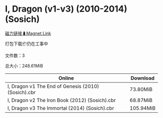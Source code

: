 # I, Dragon (v1-v3) (2010-2014) (Sosich)

[磁力链接⬇Magnet Link](magnet:?xt=urn:btih:25337697d5b4eb07f0bd13cf0936cca49afd4b6f&dn=I%2C%20Dragon%20%28v1-v3%29%20%282010-2014%29%20%28Sosich%29)

打包下载📦仍在工事中

文件数：3

总大小：248.61MiB

Online | Download
--- | ---
I, Dragon v1 The End of Genesis (2010) (Sosich).cbr | 73.80MiB
I, Dragon v2 The Iron Book (2012) (Sosich).cbr | 68.87MiB
I, Dragon v3 The Immortal (2014) (Sosich).cbr | 105.94MiB